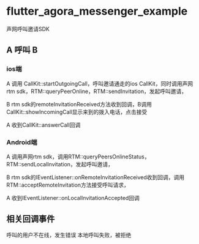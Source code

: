 # flutter_agora_messenger_example

声网呼叫邀请SDK

## A 呼叫 B

### ios端

A 调用 CallKit::startOutgoingCall，呼叫邀请通走的ios CallKit，同时调用声网rtm sdk，RTM::queryPeerOnline，RTM::sendInvitation，发起呼叫邀请，

B rtm sdk的remoteInvitationReceived方法收到回调，B调用CallKit::showIncomingCall显示来到的拨入电话，点击接受

A 收到CallKit::answerCall回调

### Android端

A 调用声网rtm sdk，调用RTM::queryPeersOnlineStatus，RTM::sendLocalInvitation，发起呼叫邀请，

B rtm sdk的IEventListener::onRemoteInvitationReceived收到回调，调用RTM::acceptRemoteInvitation方法接受呼叫请求，

A 收到IEventListener::onLocalInvitationAccepted回调

## 相关回调事件

呼叫的用户不在线，发生错误
本地呼叫失败，被拒绝


